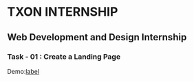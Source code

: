 # TXON INTERNSHIP
## Web Development and Design Internship
### Task - 01 : Create a Landing Page
Demo:[label](https://txon-task-1.netlify.app/)